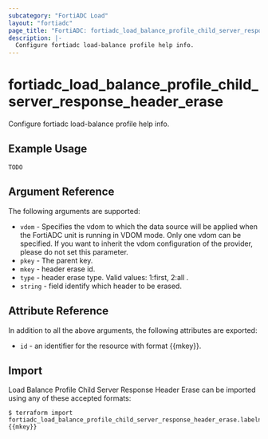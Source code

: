 ```yaml
---
subcategory: "FortiADC Load"
layout: "fortiadc"
page_title: "FortiADC: fortiadc_load_balance_profile_child_server_response_header_erase"
description: |-
  Configure fortiadc load-balance profile help info.
---
```


# fortiadc_load_balance_profile_child_server_response_header_erase
Configure fortiadc load-balance profile help info.

## Example Usage
```hcl
TODO
```

## Argument Reference

The following arguments are supported:

* `vdom` - Specifies the vdom to which the data source will be applied when the FortiADC unit is running in VDOM mode. Only one vdom can be specified. If you want to inherit the vdom configuration of the provider, please do not set this parameter.
* `pkey` - The parent key.
* `mkey` - header erase id.
* `type` - header erase type. Valid values: 1:first, 2:all .
* `string` - field identify which header to be erased. 

## Attribute Reference

In addition to all the above arguments, the following attributes are exported:
* `id` - an identifier for the resource with format {{mkey}}.

## Import
 Load Balance Profile Child Server Response Header Erase can be imported using any of these accepted formats:
```
$ terraform import fortiadc_load_balance_profile_child_server_response_header_erase.labelname {{mkey}}
```
